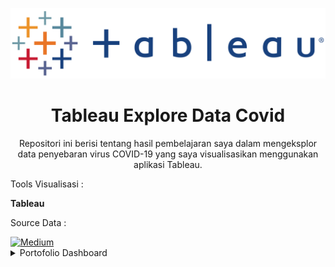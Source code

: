 <p align="center">
  <a href='https://www.tableau.com/'><img src="README/tableaulogo.png"></a>
</p> 


<h1 align="center">Tableau Explore Data Covid</h1>

<p align="center">
  Repositori ini berisi tentang hasil pembelajaran saya dalam mengeksplor data penyebaran virus COVID-19 yang saya visualisasikan menggunakan aplikasi Tableau.
</p>

<p align="justify">
  Tools Visualisasi : 
</p>

<a> <strong>Tableau</strong> </a>

<p align="justify">
  Source Data :
</p>
  <a href="https://www.kaggle.com/hendratno/covid19-indonesia" target="_blank"><img alt="Medium" src="https://img.shields.io/badge/Kaggle-2C8EBB?&style=for-the-badge&logo=kaggle&logoColor=white" /></a>


<details><summary>Portofolio Dashboard</summary>

<p align="center">
  <a href='https://www.kaggle.com/hendratno/covid19-indonesia'><img src="README/Dashboard Covid.png"></a>
</p> 

<p align="center">
  <strong>Dashboard Diatas berisi informasi terkait data penyebaran virus COVID-19 di indonesia.</strong>
</p>
  
<p align="justify">
  nb: Detail informasi terkait dashboard ini bisa cek file Detail Dashboard Covid.pdf di dalam repository ini .
</p>
  
</details>
